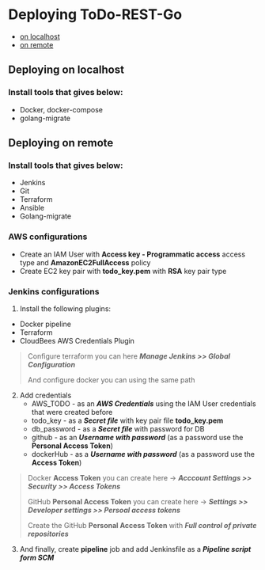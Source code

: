 # Deploying ToDo-REST-Go
- [on localhost](#deploying-on-localhost)
- [on remote](#deploying-on-remote)

## Deploying on localhost
### Install tools that gives below:
- Docker, docker-compose
- golang-migrate

## Deploying on remote
### Install tools that gives below:
- Jenkins
- Git
- Terraform
- Ansible
- Golang-migrate

### AWS configurations
- Create an IAM User with **Access key - Programmatic access** access type and **AmazonEC2FullAccess** policy
- Create EC2 key pair with **todo_key.pem** with **RSA** key pair type

### Jenkins configurations
1. Install the following plugins:
- Docker pipeline
- Terraform
- CloudBees AWS Credentials Plugin

> Configure terraform you can here **_Manage Jenkins >> Global Configuration_**
> 
> 
> And configure docker you can using the same path
>

2. Add credentials
    - AWS_TODO - as an **_AWS Credentials_** using the IAM User credentials that were created before
    - todo_key - as a **_Secret file_** with key pair file **todo_key.pem**
    - db_password - as a **_Secret file_** with password for DB
    - github - as an **_Username with password_** (as a password use the **Personal Access Token**)
    - dockerHub - as a **_Username with password_** (as a password use the **Access Token**)

> Docker **Access Token** you can create here -> **_Acccount Settings >> Security >> Access Tokens_**
>
> GitHub **Personal Access Token** you can create here -> **_Settings >> Developer settings >> Persoal access tokens_**
>
> Create the GitHub **Personal Access Token** with **_Full control of private repositories_**

3. And finally, create **pipeline** job and add Jenkinsfile as a **_Pipeline script form SCM_**
